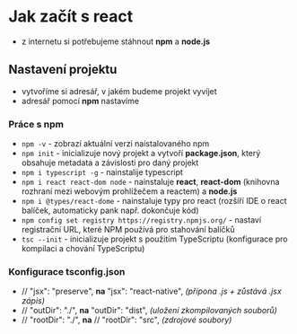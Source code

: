 # Jak začít s react
- z internetu si potřebujeme stáhnout **npm** a **node.js**

## Nastavení projektu
- vytvoříme si adresář, v jakém budeme projekt vyvíjet
- adresář pomocí **npm** nastavíme

### Práce s npm
- `npm -v` - zobrazí aktuální verzi naistalovaného npm
- `npm init` - inicializuje nový projekt a vytvoří **package.json**, který obsahuje metadata a závislosti pro daný projekt
- `npm i typescript -g` - nainstalije typescript
- `npm i react react-dom node` - nainstaluje **react**, **react-dom** (knihovna rozhraní mezi webovým prohlížečem a reactem) a **node.js**
- `npm i @types/react-dome` - nainstaluje typy pro react (rozšíří IDE o react balíček, automaticky pank např. dokončuje kód)
- `npm config set registry https://registry.npmjs.org/` - nastaví registrační URL, které NPM používá pro stahování balíčků
- `tsc --init` - inicializuje projekt s použitím TypeScriptu (konfigurace pro kompilaci a chování TypeScriptu)

### Konfigurace tsconfig.json
 - // "jsx": "preserve", **na** "jsx": "react-native", *(přípona .js + zůstává .jsx zápis)*
 - // "outDir": "./", **na** "outDir": "dist", *(uložení zkompilovaných souborů)*
 - // "rootDir": "./", **na** // "rootDir": "src", *(zdrojové soubory)*
